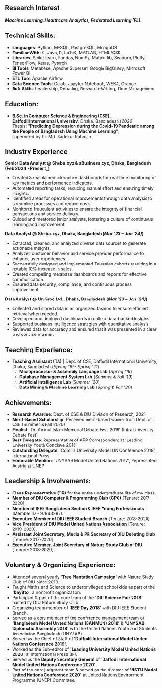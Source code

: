 ## Research Interest
##### Machine Learning, Healthcare Analytics, Federated Learning (FL).

## Technical Skills:  
- **Languages**: Python, MySQL, PostgreSQL, MongoDB  
- **Familiar With**: C, Java, R, LaTeX, MATLAB, HTML/CSS  
- **Libraries**: Scikit-learn, Pandas, NumPy, Matplotlib, Seaborn, Plotly, TensorFlow, Keras, Pytorch  
- **BI Tools**: Metabase, Apache Superset, Google BigQuery, Microsoft Power BI  
- **ETL Tool**: Apache Airflow  
- **Data Science Tools**: Colab, Jupyter Notebook, WEKA, Orange  
- **Soft Skills**: Leadership, Debating, Research-Writing, Time Management

## Education:  
- **B.Sc. in Computer Science & Engineering (CSE),**  
  **Daffodil International University**, Dhaka, Bangladesh (_2020_)  
  Thesis: **"Predicting Depression during the Covid-19 Pandemic among the People of Bangladesh Using Machine Learning",**  
  supervised by Dr. Md. Sadekur Rahman.

## Industry Experience
**Senior Data Analyst @ Sheba.xyz & sBusiness.xyz, Dhaka, Bangladesh (Feb 2024 - Present_)**
- Created & maintained interactive dashboards for real-time monitoring of key metrics and performance indicators.
- Automated reporting tasks, reducing manual effort and ensuring timely insights.
- Identified areas for operational improvements through data analysis to streamline processes and reduce costs.
- Monitored fraudulent activities to ensure the integrity of financial transactions and service delivery.
- Guided and mentored junior analysts, fostering a culture of continuous learning and improvement.

**Data Analyst @ Sheba.xyz, Dhaka, Bangladesh (_Mar '23 – Jan '24)_)**
- Extracted, cleaned, and analyzed diverse data sources to generate actionable insights.
- Analyzed customer behavior and service provider performance to enhance user experiences.
- Successfully designed and implemented Telesales cohorts resulting in a notable 10% increase in sales.
- Created compelling metabase dashboards and reports for effective communication.
- Ensured data security, compliance, and continuous process improvement.

**Data Analyst @ UniGroc Ltd., Dhaka, Bangladesh  (_Mar '23 – Jan '24)_)**
- Collected and stored data in an organized fashion to ensure efficient retrieval when needed.
- Developed and deployed dashboards to collect data-backed insights.
- Supported business intelligence strategies with quantitative analysis.
- Reviewed data for accuracy and ensured that it was presented in a clear and concise manner.

## Teaching Experience:  
- **Teaching Assistant (TA)** | Dept. of CSE, Daffodil International University, Dhaka, Bangladesh (_Spring '19 - Spring '21_)  
  - **Microprocessor & Assembly Language Lab** (_Spring '19_)  
  - **Database Management System Lab** (_Summer & Fall '19_)  
  - **Artificial Intelligence Lab** (_Summer '20_)  
  - **Data Mining & Machine Learning Lab** (_Spring & Fall '20_)

## Achievements:  
- **Research Awardee**: Dept. of CSE & DIU Division of Research, 2021  
- **Merit-Based Scholarship**: Received merit-based waiver from Dept. of CSE (Summer & Fall 2020)  
- **Finalist**: 'Dr. Aminul Islam Memorial Debate Fest-2019' (Intra University Debate Fest)  
- **Best Delegate**: Representative of AFP Correspondent at 'Leading University Youth Conclave 2018'  
- **Outstanding Delegate**: 'Comilla University Model UN Conference 2018', International Press  
- **Honorable Mention**: 'UNYSAB Model United Nations 2017', Represented Austria at UNEP
  
## Leadership & Involvements:  
- **Class Representative (CR)** for the entire undergraduate life of my class.  
- **Member of DIU Computer & Programming Club (CPC)** [Tenure: 2017-2020].  
- **Member of IEEE Bangladesh Section & IEEE Young Professionals** (Member ID - 97843285).  
- **Executive Member of DIU IEEE Student Branch** [Tenure: 2018-2020].  
- **Vice President of DIU Model United Nations Association** [Tenure: 2019-2020].  
- **Assistant Joint Secretary, Media & PR Secretary of DIU Debating Club** [Tenure: 2017-2020].  
- **Executive Member, Joint Secretary of Nature Study Club of DIU** [Tenure: 2018-2020].

## Voluntary & Organizing Experience:  
- Attended several yearly **'Tree Plantation Campaign'** with Nature Study Club of DIU since 2018.  
- Taught Maths and Science to underprivileged school kids as part of the **'Dayitto'**, a nonprofit organization.  
- Participant & part of the core team of the **'DIU Science Fair 2018'** hosted by DIU Nature Study Club.  
- Organizing team member of **'IEEE Day 2018'** with DIU IEEE Student Branch.  
- Served as a core member of the conference management team of **'Bangladesh Model United Nations (BANMUN) 2018'** & **'UNYSAB Diplomatic Assembly 2018'** with the United Nations Youth and Students Association Bangladesh (UNYSAB).  
- Served as the Chief of Staff of **'Daffodil International Model United Nations Conference 2019'**.  
- Worked as the Sub-editor of **'Leading University Model United Nations 2020'** at International Press (IP).  
- Served as the **Deputy Secretary General** of **'Daffodil International Model United Nations Conference 2020'**.  
- Part of the core judgment team & served as the director of **'NSTU Model United Nations Conference 2020'** at United Nations Environment Programme (UNEP) Committee.


